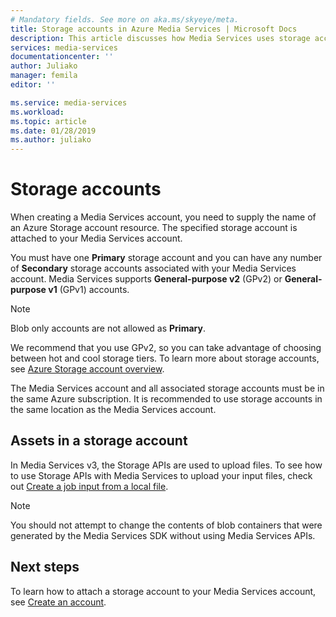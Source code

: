 ```yaml
---
# Mandatory fields. See more on aka.ms/skyeye/meta.
title: Storage accounts in Azure Media Services | Microsoft Docs
description: This article discusses how Media Services uses storage accounts. 
services: media-services
documentationcenter: ''
author: Juliako
manager: femila
editor: ''

ms.service: media-services
ms.workload: 
ms.topic: article
ms.date: 01/28/2019
ms.author: juliako
---
```


# Storage accounts

When creating a Media Services account, you need to supply the name of an Azure Storage account resource. The specified storage account is attached to your Media Services account. 

You must have one **Primary** storage account and you can have any number of **Secondary** storage accounts associated with your Media Services account. Media Services supports **General-purpose v2** (GPv2) or **General-purpose v1** (GPv1) accounts. 

>[!NOTE]
> Blob only accounts are not allowed as **Primary**. 

We recommend that you use GPv2, so you can take advantage of choosing between hot and cool storage tiers. To learn more about storage accounts, see [Azure Storage account overview](../../storage/common/storage-account-overview.md). 

The Media Services account and all associated storage accounts must be in the same Azure subscription. It is recommended to use storage accounts in the same location as the Media Services account.

## Assets in a storage account

In Media Services v3, the Storage APIs are used to upload files. To see how to use Storage APIs with Media Services to upload your input files, check out [Create a job input from a local file](job-input-from-local-file-how-to.md). 

> [!Note]
> You should not attempt to change the contents of blob containers that were generated by the Media Services SDK without using Media Services APIs.

## Next steps

To learn how to attach a storage account to your Media Services account, see [Create an account](create-account-cli-quickstart.md).
